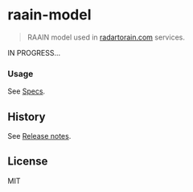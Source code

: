 # raain-model

> RAAIN model used in [radartorain.com](https://api.radartorain.com) services.

IN PROGRESS...

### Usage

See [Specs](./specs).

## History

See [Release notes](./RELEASE.md).

## License

MIT
